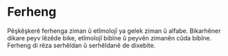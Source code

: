 # Ferheng
Pêşkêşkerê ferhenga ziman û etîmolojî ya gelek ziman û alfabe. Bikarhêner dikare peyv lêzêde bike, etîmolojî bibîne û peyvên zimanên cûda bibîne. Ferheng di rêza serhêldan û serhêldanê de dixebite.
